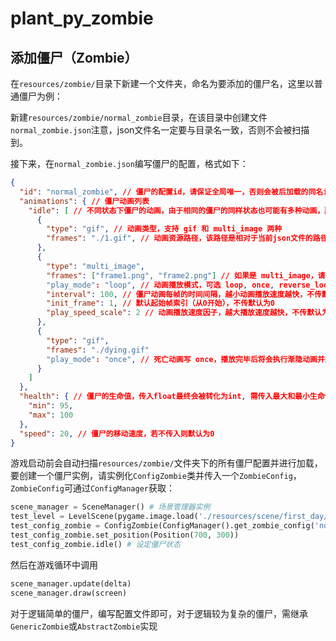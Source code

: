 # plant_py_zombie
## 添加僵尸（Zombie）

在`resources/zombie/`目录下新建一个文件夹，命名为要添加的僵尸名，这里以普通僵尸为例：

新建`resources/zombie/normal_zombie`目录，在该目录中创建文件`normal_zombie.json`注意，json文件名一定要与目录名一致，否则不会被扫描到。

接下来，在`normal_zombie.json`编写僵尸的配置，格式如下：

```json
{
  "id": "normal_zombie", // 僵尸的配置id，请保证全局唯一，否则会被后加载的同名id覆盖
  "animations": { // 僵尸动画列表
    "idle": [ // 不同状态下僵尸的动画，由于相同的僵尸的同样状态也可能有多种动画，所以此处是一个列表，僵尸在生成时将会从中随机选择动画
      {
        "type": "gif", // 动画类型，支持 gif 和 multi_image 两种
        "frames": "./1.gif", // 动画资源路径，该路径是相对于当前json文件的路径
      },
      {
        "type": "multi_image",
        "frames": ["frame1.png", "frame2.png"] // 如果是 multi_image，请传入一个图片列表
        "play_mode": "loop", // 动画播放模式，可选 loop, once, reverse_loop，行为顾名思义，不传默认为 loop
        "interval": 100, // 僵尸动画每帧的时间间隔，越小动画播放速度越快，不传默认150，单位ms
        "init_frame": 1, // 默认起始帧索引（从0开始），不传默认为0
        "play_speed_scale": 2 // 动画播放速度因子，越大播放速度越快，不传默认为1
      },
      {
        "type": "gif",
        "frames": "./dying.gif" 
        "play_mode": "once", // 死亡动画写 once，播放完毕后将会执行渐隐动画并删除该僵尸
      }
    ] 
  },
  "health": { // 僵尸的生命值，传入float最终会被转化为int, 需传入最大和最小生命值，创建僵尸对象时将从该范围内随机一个数字
    "min": 95,
    "max": 100
  },
  "speed": 20, // 僵尸的移动速度，若不传入则默认为0
}
```

游戏启动前会自动扫描`resources/zombie/`文件夹下的所有僵尸配置并进行加载，要创建一个僵尸实例，请实例化`ConfigZombie`类并传入一个`ZombieConfig`，`ZombieConfig`可通过`ConfigManager`获取：

```python
scene_manager = SceneManager() # 场景管理器实例
test_level = LevelScene(pygame.image.load('./resources/scene/first_day/map0.jpg'), "first_day", scene_manager) # 创建一个场景并指定由管理器管理
test_config_zombie = ConfigZombie(ConfigManager().get_zombie_config('normal_zombie'), test_level) # 将僵尸加入一个指定的场景
test_config_zombie.set_position(Position(700, 300))
test_config_zombie.idle() # 设定僵尸状态
```

然后在游戏循环中调用

```python
scene_manager.update(delta)
scene_manager.draw(screen)
```

对于逻辑简单的僵尸，编写配置文件即可，对于逻辑较为复杂的僵尸，需继承`GenericZombie`或`AbstractZombie`实现
